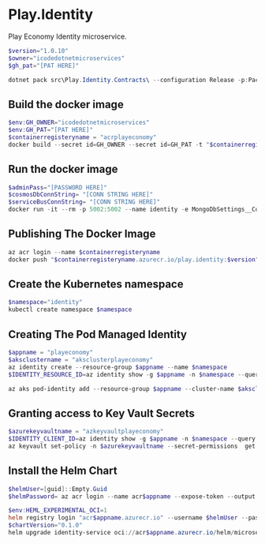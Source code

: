 # Play.Identity

Play Economy Identity microservice.

```powershell
$version="1.0.10"
$owner="icodedotnetmicroservices"
$gh_pat="[PAT HERE]"

dotnet pack src\Play.Identity.Contracts\ --configuration Release -p:PackageVersion=$version -p:RepositoryUrl=https://github.com/$owner/Play.Identity -o ..\packages
```

## Build the docker image

```powershell
$env:GH_OWNER="icodedotnetmicroservices"
$env:GH_PAT="[PAT HERE]"
$containerregisteryname = "acrplayeconomy"
docker build --secret id=GH_OWNER --secret id=GH_PAT -t "$containerregisteryname.azurecr.io/play.identity:$version" .

```

## Run the docker image

```powershell
$adminPass="[PASSWORD HERE]"
$cosmosDbConnString= "[CONN STRING HERE]"
$serviceBusConnString= "[CONN STRING HERE]"
docker run -it --rm -p 5002:5002 --name identity -e MongoDbSettings__ConnectionString=$cosmosDbConnString -e ServiceBusSettings__ConnectionString=$serviceBusConnString -e ServiceSettings__MessageBroker="SERVICEBUS" -e IdentitySettings__AdminUserPassword=$adminPass  play.identity:$version
```

## Publishing The Docker Image

```powershell
az acr login --name $containerregisteryname
docker push "$containerregisteryname.azurecr.io/play.identity:$version"
```

## Create the Kubernetes namespace

```powershell
$namespace="identity"
kubectl create namespace $namespace
```

## Creating The Pod Managed Identity

```powershell
$appname = "playeconomy"
$aksclustername = "aksclusterplayeconomy"
az identity create --resource-group $appname --name $namespace
$IDENTITY_RESOURCE_ID=az identity show -g $appname -n $namespace --query id -otsv

az aks pod-identity add --resource-group $appname --cluster-name $aksclustername --namespace $namespace --name $namespace --identity-resource-id $IDENTITY_RESOURCE_ID
```

## Granting access to Key Vault Secrets

```powershell
$azurekeyvaultname = "azkeyvaultplayeconomy"
$IDENTITY_CLIENT_ID=az identity show -g $appname -n $namespace --query clientId -otsv
az keyvault set-policy -n $azurekeyvaultname --secret-permissions  get list --spn $IDENTITY_CLIENT_ID

```


## Install the Helm Chart
```powershell
$helmUser=[guid]::Empty.Guid
$helmPassword= az acr login --name acr$appname --expose-token --output tsv --query accessToken

$env:HEML_EXPERIMENTAL_OCI=1
helm registry login "acr$appname.azurecr.io" --username $helmUser --password $helmPassword
$chartVersion="0.1.0"
helm upgrade identity-service oci://acr$appname.azurecr.io/helm/microservice --version $chartVersion -f .\helm\values.yaml -n $namespace --install

```
